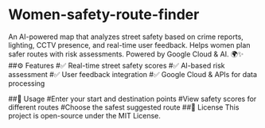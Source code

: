 # Women-safety-route-finder
An AI-powered map that analyzes street safety based on crime reports, lighting, CCTV presence, and real-time user feedback. Helps women plan safer routes with risk assessments. Powered by Google Cloud &amp; AI. 🌍✨
##⚙️ Features
#✅ Real-time street safety scores
#✅ AI-based risk assessment
#✅ User feedback integration
#✅ Google Cloud & APIs for data processing

##📌 Usage
#Enter your start and destination points
#View safety scores for different routes
#Choose the safest suggested route
##📄 License
This project is open-source under the MIT License.
